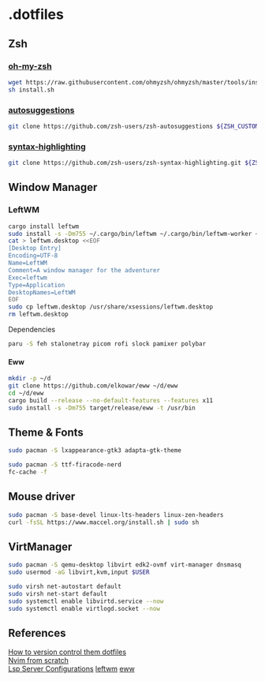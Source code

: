 # .dotfiles
## Zsh
### [oh-my-zsh](https://github.com/ohmyzsh/ohmyzsh)
```sh
wget https://raw.githubusercontent.com/ohmyzsh/ohmyzsh/master/tools/install.sh
sh install.sh
```
### [autosuggestions](https://github.com/zsh-users/zsh-autosuggestions)
```sh
git clone https://github.com/zsh-users/zsh-autosuggestions ${ZSH_CUSTOM:-~/.oh-my-zsh/custom}/plugins/zsh-autosuggestions
```

### [syntax-highlighting](https://github.com/zsh-users/zsh-syntax-highlighting)
```bash
git clone https://github.com/zsh-users/zsh-syntax-highlighting.git ${ZSH_CUSTOM:-~/.oh-my-zsh/custom}/plugins/zsh-syntax-highlighting
```

## Window Manager

### LeftWM

```sh
cargo install leftwm
sudo install -s -Dm755 ~/.cargo/bin/leftwm ~/.cargo/bin/leftwm-worker ~/.cargo/bin/lefthk-worker ~/.cargo/bin/leftwm-state ~/.cargo/bin/leftwm-check ~/.cargo/bin/leftwm-command -t /usr/bin
cat > leftwm.desktop <<EOF
[Desktop Entry]
Encoding=UTF-8
Name=LeftWM
Comment=A window manager for the adventurer
Exec=leftwm
Type=Application
DesktopNames=LeftWM
EOF
sudo cp leftwm.desktop /usr/share/xsessions/leftwm.desktop 
rm leftwm.desktop
```

Dependencies
```sh
paru -S feh stalonetray picom rofi slock pamixer polybar
```

#### Eww
```sh
mkdir -p ~/d
git clone https://github.com/elkowar/eww ~/d/eww
cd ~/d/eww
cargo build --release --no-default-features --features x11
sudo install -s -Dm755 target/release/eww -t /usr/bin
```

## Theme & Fonts

```sh
sudo pacman -S lxappearance-gtk3 adapta-gtk-theme
```

```sh
sudo pacman -S ttf-firacode-nerd
fc-cache -f
```

## Mouse driver

```sh
sudo pacman -S base-devel linux-lts-headers linux-zen-headers
curl -fsSL https://www.maccel.org/install.sh | sudo sh
```

## VirtManager

```sh
sudo pacman -S qemu-desktop libvirt edk2-ovmf virt-manager dnsmasq
sudo usermod -aG libvirt,kvm,input $USER
```

```sh
sudo virsh net-autostart default
sudo virsh net-start default
sudo systemctl enable libvirtd.service --now
sudo systemctl enable virtlogd.socket --now
```

## References
[How to version control them dotfiles](https://stackoverflow.com/questions/46534290/symlink-dotfiles)  
[Nvim from scratch](https://github.com/LunarVim/Neovim-from-scratch)  
[Lsp Server Configurations](https://github.com/neovim/nvim-lspconfig/blob/master/doc/server_configurations.md)
[leftwm](https://github.com/leftwm/leftwm)
[eww](https://elkowar.github.io/eww/#building)
